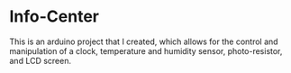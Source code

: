 # Info-Center
This is an arduino project that I created, which allows for the control and manipulation of a clock, temperature and humidity sensor, photo-resistor, and LCD screen.
